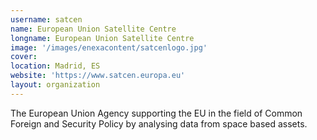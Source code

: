 ```yaml
---
username: satcen
name: European Union Satellite Centre
longname: European Union Satellite Centre
image: '/images/enexacontent/satcenlogo.jpg'
cover:
location: Madrid, ES
website: 'https://www.satcen.europa.eu'
layout: organization
---
```


The European Union Agency supporting the EU in the field of Common Foreign and Security Policy by analysing data from space based assets.